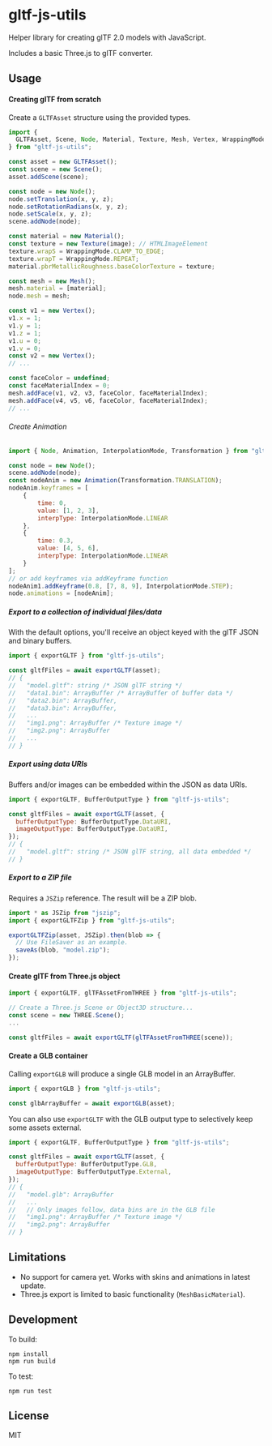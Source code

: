 gltf-js-utils
=============

Helper library for creating glTF 2.0 models with JavaScript.

Includes a basic Three.js to glTF converter.

## Usage

#### Creating glTF from scratch

Create a `GLTFAsset` structure using the provided types.

```javascript
import {
  GLTFAsset, Scene, Node, Material, Texture, Mesh, Vertex, WrappingMode
} from "gltf-js-utils";

const asset = new GLTFAsset();
const scene = new Scene();
asset.addScene(scene);

const node = new Node();
node.setTranslation(x, y, z);
node.setRotationRadians(x, y, z);
node.setScale(x, y, z);
scene.addNode(node);

const material = new Material();
const texture = new Texture(image); // HTMLImageElement
texture.wrapS = WrappingMode.CLAMP_TO_EDGE;
texture.wrapT = WrappingMode.REPEAT;
material.pbrMetallicRoughness.baseColorTexture = texture;

const mesh = new Mesh();
mesh.material = [material];
node.mesh = mesh;

const v1 = new Vertex();
v1.x = 1;
v1.y = 1;
v1.z = 1;
v1.u = 0;
v1.v = 0;
const v2 = new Vertex();
// ...

const faceColor = undefined;
const faceMaterialIndex = 0;
mesh.addFace(v1, v2, v3, faceColor, faceMaterialIndex);
mesh.addFace(v4, v5, v6, faceColor, faceMaterialIndex);
// ...
```

###### Create Animation

```javascript
import { Node, Animation, InterpolationMode, Transformation } from "gltf-js-utils";

const node = new Node();
scene.addNode(node);
const nodeAnim = new Animation(Transformation.TRANSLATION);
nodeAnim.keyframes = [
    {
        time: 0,
        value: [1, 2, 3],
        interpType: InterpolationMode.LINEAR
    },
    {
        time: 0.3,
        value: [4, 5, 6],
        interpType: InterpolationMode.LINEAR
    }
];
// or add keyframes via addKeyframe function
nodeAnim1.addKeyframe(0.8, [7, 8, 9], InterpolationMode.STEP);
node.animations = [nodeAnim];
```

##### Export to a collection of individual files/data

With the default options, you'll receive an object keyed with the glTF JSON and binary buffers.

```javascript
import { exportGLTF } from "gltf-js-utils";

const gltfFiles = await exportGLTF(asset);
// {
//   "model.gltf": string /* JSON glTF string */
//   "data1.bin": ArrayBuffer /* ArrayBuffer of buffer data */
//   "data2.bin": ArrayBuffer,
//   "data3.bin": ArrayBuffer,
//   ...
//   "img1.png": ArrayBuffer /* Texture image */
//   "img2.png": ArrayBuffer
//   ...
// }
```

##### Export using data URIs

Buffers and/or images can be embedded within the JSON as data URIs.

```javascript
import { exportGLTF, BufferOutputType } from "gltf-js-utils";

const gltfFiles = await exportGLTF(asset, {
  bufferOutputType: BufferOutputType.DataURI,
  imageOutputType: BufferOutputType.DataURI,
});
// {
//   "model.gltf": string /* JSON glTF string, all data embedded */
// }
```

##### Export to a ZIP file

Requires a `JSZip` reference. The result will be a ZIP blob.

```javascript
import * as JSZip from "jszip";
import { exportGLTFZip } from "gltf-js-utils";

exportGLTFZip(asset, JSZip).then(blob => {
  // Use FileSaver as an example.
  saveAs(blob, "model.zip");
});
```

#### Create glTF from Three.js object

```javascript
import { exportGLTF, glTFAssetFromTHREE } from "gltf-js-utils";

// Create a Three.js Scene or Object3D structure...
const scene = new THREE.Scene();
...

const gltfFiles = await exportGLTF(glTFAssetFromTHREE(scene));
```

#### Create a GLB container

Calling `exportGLB` will produce a single GLB model in an ArrayBuffer.

```javascript
import { exportGLB } from "gltf-js-utils";

const glbArrayBuffer = await exportGLB(asset);
```

You can also use `exportGLTF` with the GLB output type to selectively keep some assets external.

```javascript
import { exportGLTF, BufferOutputType } from "gltf-js-utils";

const gltfFiles = await exportGLTF(asset, {
  bufferOutputType: BufferOutputType.GLB,
  imageOutputType: BufferOutputType.External,
});
// {
//   "model.glb": ArrayBuffer
//   ...
//   // Only images follow, data bins are in the GLB file
//   "img1.png": ArrayBuffer /* Texture image */
//   "img2.png": ArrayBuffer
// }
```

## Limitations
* No support for camera yet. Works with skins and animations in latest update.
* Three.js export is limited to basic functionality (`MeshBasicMaterial`).

## Development

To build:

    npm install
    npm run build

To test:

    npm run test

## License

MIT
